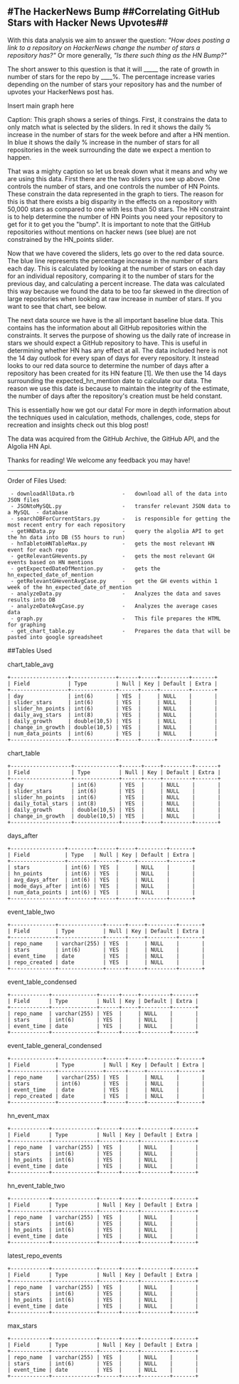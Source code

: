 #The HackerNews Bump
##Correlating GitHub Stars with Hacker News Upvotes##
----------

With this data analysis we aim to answer the question: *"How does posting a link to a repository on HackerNews change the number of stars a repository has?"*
Or more generally, *"Is there such thing as the HN Bump?"*


The short answer to this question is that it will _____ the rate of growth in number of stars for the repo by ____%. The percentage increase varies depending on the number of stars your repository has and the number of upvotes your HackerNews post has.

Insert main graph here


Caption: This graph shows a series of things. First, it constrains the data to only match what is selected by the sliders. In red it shows the daily % increase in the number of stars for the week before and after a HN mention. In blue it shows the daily % increase in the number of stars for all repositories in the week surrounding the date we expect a mention to happen.

That was a mighty caption so let us break down what it means and why we are using this data. First there are the two sliders you see up above. One controls the number of stars, and one controls the number of HN Points. These constrain the data represented in the graph to tiers. The reason for this is that there exists a big disparity in the effects on a repository with 50,000 stars as compared to one with less than 50 stars. The HN constraint is to help determine the number of HN Points you need your repository to get for it to get you the "bump". It is important to note that the GitHub repositories without mentions on hacker news (see blue) are not constrained by the HN_points slider.

Now that we have covered the sliders, lets go over to the red data source. The blue line represents the percentage increase in the number of stars each day. This is calculated by looking at the number of stars on each day for an individual repository, comparing it to the number of stars for the previous day, and calculating a percent increase. The data was calculated this way because we found the data to be too far skewed in the direction of large repositories when looking at raw increase in number of stars. If you want to see that chart, see below.

The next data source we have is the all important baseline blue data. This contains has the information about all GitHub repositories within the constraints. It serves the purpose of showing us the daily rate of increase in stars we should expect a GitHub repository to have. This is useful in determining whether HN has any effect at all. The data included here is not the 14 day outlook for every span of days for every repository. It instead looks to our red data source to determine the number of days after a repository has been created for its HN feature [1]. We then use the 14 days surrounding the expected_hn_mention date to calculate our data. The reason we use this date is because to maintain the integrity of the estimate, the number of days after the repository's creation must be held constant.

This is essentially how we got our data! For more in depth information about the techniques used in calculation, methods, challenges, code, steps for recreation and insights check out this blog post!

The data was acquired from the GitHub Archive, the GitHub API, and the Algolia HN Api.

Thanks for reading! We welcome any feedback you may have!

----------

Order of Files Used:
```
 - downloadAllData.rb 				-	download all of the data into JSON files
 - JSONtoMySQL.py 					- 	transfer relevant JSON data to a MySQL  - database
 - searchDBForCurrentStars.py 		- 	is responsible for getting the most recent entry for each repository
 - getHNData.py 					-	query the algolia API to get the hn data into DB (55 hours to run)
 - hnTabletoHNTableMax.py			- 	gets the most relevant HN event for each repo
 - getRelevantGHevents.py 			- 	gets the most relevant GH events based on HN mentions
 - getExpectedDateOfMention.py 		- 	gets the hn_expected_date_of_mention
 - getRelevantGHeventAvgCase.py 	-	get the GH events within 1 week of the hn_expected_date_of_mention
 - analyzeData.py 					- 	Analyzes the data and saves results into DB
 - analyzeDateAvgCase.py 			-	Analyzes the average cases data
 - graph.py 						-	This file prepares the HTML for graphing
 - get_chart_table.py 				-	Prepares the data that will be pasted into google spreadsheet
```

##Tables Used

chart_table_avg
```
+------------------+--------------+------+-----+---------+-------+
| Field            | Type         | Null | Key | Default | Extra |
+------------------+--------------+------+-----+---------+-------+
| day              | int(6)       | YES  |     | NULL    |       |
| slider_stars     | int(6)       | YES  |     | NULL    |       |
| slider_hn_points | int(6)       | YES  |     | NULL    |       |
| daily_avg_stars  | int(8)       | YES  |     | NULL    |       |
| daily_growth     | double(10,5) | YES  |     | NULL    |       |
| change_in_growth | double(10,5) | YES  |     | NULL    |       |
| num_data_points  | int(6)       | YES  |     | NULL    |       |
+------------------+--------------+------+-----+---------+-------+
```
chart_table
```
+-------------------+--------------+------+-----+---------+-------+
| Field             | Type         | Null | Key | Default | Extra |
+-------------------+--------------+------+-----+---------+-------+
| day               | int(6)       | YES  |     | NULL    |       |
| slider_stars      | int(6)       | YES  |     | NULL    |       |
| slider_hn_points  | int(6)       | YES  |     | NULL    |       |
| daily_total_stars | int(8)       | YES  |     | NULL    |       |
| daily_growth      | double(10,5) | YES  |     | NULL    |       |
| change_in_growth  | double(10,5) | YES  |     | NULL    |       |
+-------------------+--------------+------+-----+---------+-------+
```
days_after
```
+-----------------+--------+------+-----+---------+-------+
| Field           | Type   | Null | Key | Default | Extra |
+-----------------+--------+------+-----+---------+-------+
| stars           | int(6) | YES  |     | NULL    |       |
| hn_points       | int(6) | YES  |     | NULL    |       |
| avg_days_after  | int(6) | YES  |     | NULL    |       |
| mode_days_after | int(6) | YES  |     | NULL    |       |
| num_data_points | int(6) | YES  |     | NULL    |       |
+-----------------+--------+------+-----+---------+-------+
```
event_table_two
```
+--------------+--------------+------+-----+---------+-------+
| Field        | Type         | Null | Key | Default | Extra |
+--------------+--------------+------+-----+---------+-------+
| repo_name    | varchar(255) | YES  |     | NULL    |       |
| stars        | int(6)       | YES  |     | NULL    |       |
| event_time   | date         | YES  |     | NULL    |       |
| repo_created | date         | YES  |     | NULL    |       |
+--------------+--------------+------+-----+---------+-------+
```
event_table_condensed 
```
+------------+--------------+------+-----+---------+-------+
| Field      | Type         | Null | Key | Default | Extra |
+------------+--------------+------+-----+---------+-------+
| repo_name  | varchar(255) | YES  |     | NULL    |       |
| stars      | int(6)       | YES  |     | NULL    |       |
| event_time | date         | YES  |     | NULL    |       |
+------------+--------------+------+-----+---------+-------+
```
event_table_general_condensed
```
+--------------+--------------+------+-----+---------+-------+
| Field        | Type         | Null | Key | Default | Extra |
+--------------+--------------+------+-----+---------+-------+
| repo_name    | varchar(255) | YES  |     | NULL    |       |
| stars        | int(6)       | YES  |     | NULL    |       |
| event_time   | date         | YES  |     | NULL    |       |
| repo_created | date         | YES  |     | NULL    |       |
+--------------+--------------+------+-----+---------+-------+
```
hn_event_max
```
+------------+--------------+------+-----+---------+-------+
| Field      | Type         | Null | Key | Default | Extra |
+------------+--------------+------+-----+---------+-------+
| repo_name  | varchar(255) | YES  |     | NULL    |       |
| stars      | int(6)       | YES  |     | NULL    |       |
| hn_points  | int(6)       | YES  |     | NULL    |       |
| event_time | date         | YES  |     | NULL    |       |
+------------+--------------+------+-----+---------+-------+
```
hn_event_table_two
```
+------------+--------------+------+-----+---------+-------+
| Field      | Type         | Null | Key | Default | Extra |
+------------+--------------+------+-----+---------+-------+
| repo_name  | varchar(255) | YES  |     | NULL    |       |
| stars      | int(6)       | YES  |     | NULL    |       |
| hn_points  | int(6)       | YES  |     | NULL    |       |
| event_time | date         | YES  |     | NULL    |       |
+------------+--------------+------+-----+---------+-------+
```
latest_repo_events
```
+------------+--------------+------+-----+---------+-------+
| Field      | Type         | Null | Key | Default | Extra |
+------------+--------------+------+-----+---------+-------+
| repo_name  | varchar(255) | YES  |     | NULL    |       |
| stars      | int(6)       | YES  |     | NULL    |       |
| hn_points  | int(6)       | YES  |     | NULL    |       |
| event_time | date         | YES  |     | NULL    |       |
+------------+--------------+------+-----+---------+-------+
```
max_stars
```
+------------+--------------+------+-----+---------+-------+
| Field      | Type         | Null | Key | Default | Extra |
+------------+--------------+------+-----+---------+-------+
| repo_name  | varchar(255) | YES  |     | NULL    |       |
| stars      | int(6)       | YES  |     | NULL    |       |
| event_time | date         | YES  |     | NULL    |       |
+------------+--------------+------+-----+---------+-------+
```